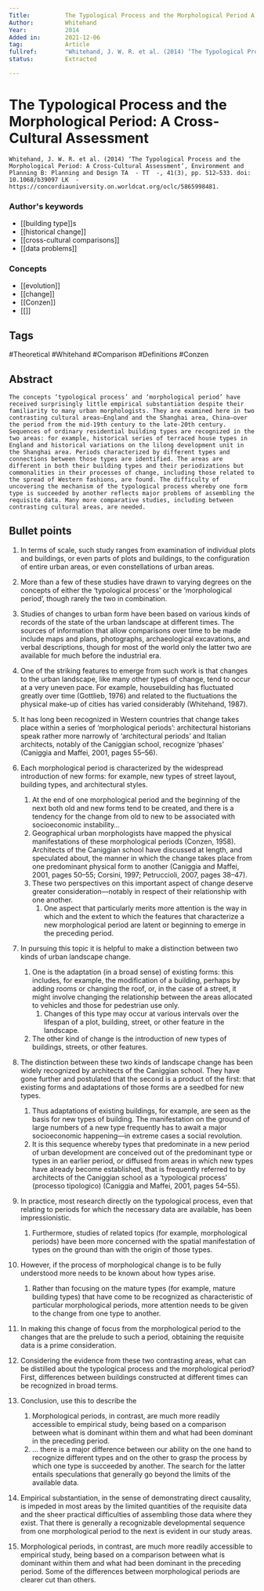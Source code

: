 ```yaml
---
Title: 			The Typological Process and the Morphological Period A Cross-Cultural Assessment 
Author:			Whitehand
Year:			2014
Added in:		2021-12-06
tag:			Article
fullref: 		"Whitehand, J. W. R. et al. (2014) ‘The Typological Process and the Morphological Period: A Cross-Cultural Assessment’, Environment and Planning B: Planning and Design TA  - TT  -, 41(3), pp. 512–533. doi: 10.1068/b39097 LK  - https://concordiauniversity.on.worldcat.org/oclc/5865998481."
status:			Extracted

---
```


# The Typological Process and the Morphological Period: A Cross-Cultural Assessment  
```ad-quote
Whitehand, J. W. R. et al. (2014) ‘The Typological Process and the Morphological Period: A Cross-Cultural Assessment’, Environment and Planning B: Planning and Design TA  - TT  -, 41(3), pp. 512–533. doi: 10.1068/b39097 LK  - https://concordiauniversity.on.worldcat.org/oclc/5865998481.
```
### Author's keywords
- [[building type]]s
- [[historical change]]
- [[cross-cultural comparisons]]
- [[data problems]]
### Concepts
- [[evolution]]
- [[change]]
- [[Conzen]]
- [[]]
## Tags
#Theoretical #Whitehand #Comparison #Definitions #Conzen

## Abstract
```ad-abstract
The concepts ‘typological process’ and ‘morphological period’ have received surprisingly little empirical substantiation despite their familiarity to many urban morphologists. They are examined here in two contrasting cultural areas—England and the Shanghai area, China—over the period from the mid-19th century to the late-20th century. Sequences of ordinary residential building types are recognized in the two areas: for example, historical series of terraced house types in England and historical variations on the lilong development unit in the Shanghai area. Periods characterized by different types and connections between those types are identified. The areas are different in both their building types and their periodizations but commonalities in their processes of change, including those related to the spread of Western fashions, are found. The difficulty of uncovering the mechanism of the typological process whereby one form type is succeeded by another reflects major problems of assembling the requisite data. Many more comparative studies, including between contrasting cultural areas, are needed.
```

## Bullet points
1. In terms of scale, such study ranges from examination of individual plots and buildings, or even parts of plots and buildings, to the configuration of entire urban areas, or even constellations of urban areas.
2. More than a few of these studies have drawn to varying degrees on the concepts of either the ‘typological process’ or the ‘morphological period’, though rarely the two in combination.
3. Studies of changes to urban form have been based on various kinds of records of the state of the urban landscape at different times. The sources of information that allow comparisons over time to be made include maps and plans, photographs, archaeological excavations, and verbal descriptions, though for most of the world only the latter two are available for much before the industrial era.
4. One of the striking features to emerge from such work is that changes to the urban landscape, like many other types of change, tend to occur at a very uneven pace. For example, housebuilding has fluctuated greatly over time (Gottlieb, 1976) and related to the fluctuations the physical make-up of cities has varied considerably (Whitehand, 1987). 
5. It has long been recognized in Western countries that change takes place within a series of ‘morphological periods’: architectural historians speak rather more narrowly of ‘architectural periods’ and Italian architects, notably of the Caniggian school, recognize ‘phases’ (Caniggia and Maffei, 2001, pages 55–56).
6. Each morphological period is characterized by the widespread introduction of new forms: for example, new types of street layout, building types, and architectural styles.
	1. At the end of one morphological period and the beginning of the next both old and new forms tend to be created, and there is a tendency for the change from old to new to be associated with socioeconomic instability…
	2. Geographical urban morphologists have mapped the physical manifestations of these morphological periods (Conzen, 1958). Architects of the Caniggian school have discussed at length, and speculated about, the manner in which the change takes place from one predominant physical form to another (Caniggia and Maffei, 2001, pages 50–55; Corsini, 1997; Petruccioli, 2007, pages 38–47).
	3. These two perspectives on this important aspect of change deserve greater consideration—notably in respect of their relationship with one another.
		1. One aspect that particularly merits more attention is the way in which and the extent to which the features that characterize a new morphological period are latent or beginning to emerge in the preceding period.
7. In pursuing this topic it is helpful to make a distinction between two kinds of urban landscape change.
	1. One is the adaptation (in a broad sense) of existing forms: this includes, for example, the modification of a building, perhaps by adding rooms or changing the roof, or, in the case of a street, it might involve changing the relationship between the areas allocated to vehicles and those for pedestrian use only.
		1. Changes of this type may occur at various intervals over the lifespan of a plot, building, street, or other feature in the landscape.
	2. The other kind of change is the introduction of new types of buildings, streets, or other features.
8. The distinction between these two kinds of landscape change has been widely recognized by architects of the Caniggian school. They have gone further and postulated that the second is a product of the first: that existing forms and adaptations of those forms are a seedbed for new types.
	1. Thus adaptations of existing buildings, for example, are seen as the basis for new types of building. The manifestation on the ground of large numbers of a new type frequently has to await a major socioeconomic happening—in extreme cases a social revolution.
	2. It is this sequence whereby types that predominate in a new period of urban development are conceived out of the predominant type or types in an earlier period, or diffused from areas in which new types have already become established, that is frequently referred to by architects of the Caniggian school as a ‘typological process’ (processo tipologico) (Caniggia and Maffei, 2001, pages 54–55).

9. In practice, most research directly on the typological process, even that relating to periods for which the necessary data are available, has been impressionistic.
	1. Furthermore, studies of related topics (for example, morphological periods) have been more concerned with the spatial manifestation of types on the ground than with the origin of those types.
10. However, if the process of morphological change is to be fully understood more needs to be known about how types arise.
	1. Rather than focusing on the mature types (for example, mature building types) that have come to be recognized as characteristic of particular morphological periods, more attention needs to be given to the change from one type to another.
11. In making this change of focus from the morphological period to the changes that are the prelude to such a period, obtaining the requisite data is a prime consideration.
12. Considering the evidence from these two contrasting areas, what can be distilled about the typological process and the morphological period? First, differences between buildings constructed at different times can be recognized in broad terms.
13. Conclusion, use this to describe the
	1. Morphological periods, in contrast, are much more readily accessible to empirical study, being based on a comparison between what is dominant within them and what had been dominant in the preceding period.
	2. … there is a major difference between our ability on the one hand to recognize different types and on the other to grasp the process by which one type is succeeded by another. The search for the latter entails speculations that generally go beyond the limits of the available data.

14. Empirical substantiation, in the sense of demonstrating direct causality, is impeded in most areas by the limited quantities of the requisite data and the sheer practical difficulties of assembling those data where they exist. That there is generally a recognizable developmental sequence from one morphological period to the next is evident in our study areas.
15. Morphological periods, in contrast, are much more readily accessible to empirical study, being based on a comparison between what is dominant within them and what had been dominant in the preceding period. Some of the differences between morphological periods are clearer cut than others.